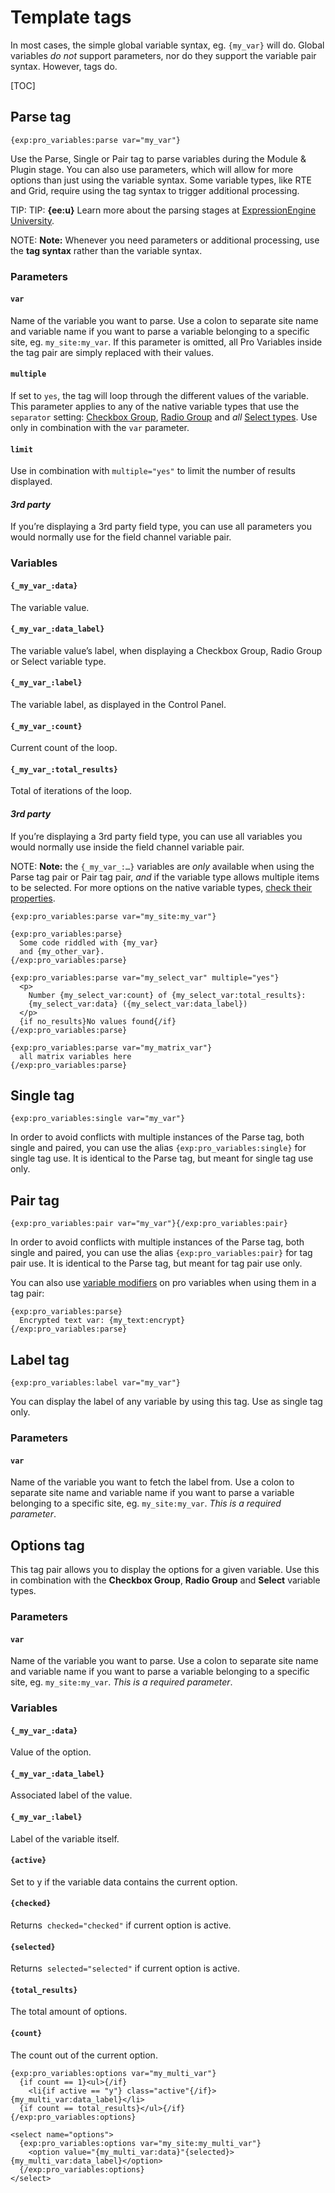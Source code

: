 <!--
    This source file is part of the open source project
    ExpressionEngine User Guide (https://github.com/ExpressionEngine/ExpressionEngine-User-Guide)

    @link      https://expressionengine.com/
    @copyright Copyright (c) 2003-2020, Packet Tide, LLC (https://packettide.com)
    @license   https://expressionengine.com/license Licensed under Apache License, Version 2.0
-->

# Template tags

In most cases, the simple global variable syntax, eg. `{my_var}` will do. Global variables _do not_ support parameters, nor do they support the variable pair syntax. However, tags do.

[TOC]

## Parse tag

    {exp:pro_variables:parse var="my_var"}

Use the Parse, Single or Pair tag to parse variables during the Module & Plugin stage. You can also use parameters, which will allow for more options than just using the variable syntax. Some variable types, like RTE and Grid, require using the tag syntax to trigger additional processing.

TIP: TIP: **{ee:u}** Learn more about the parsing stages at [ExpressionEngine University](https://u.expressionengine.com/course/ee-conf-spring-summit-2021/eeconf-spring-2021-but-first-parse-order-and-php-in-expressionengines-templates).

NOTE: **Note:** Whenever you need parameters or additional processing, use the **tag syntax** rather than the variable syntax.

### Parameters

#### `var`

Name of the variable you want to parse. Use a colon to separate site name and variable name if you want to parse a variable belonging to a specific site, eg. `my_site:my_var`. If this parameter is omitted, all Pro Variables inside the tag pair are simply replaced with their values.

#### `multiple`

If set to `yes`, the tag will loop through the different values of the variable. This parameter applies to any of the native variable types that use the `separator` setting: [Checkbox Group](/add-ons/pro-variables/type.md#checkbox-group), [Radio Group](/add-ons/pro-variables/type.md#radio-group) and _all_ [Select types](/add-ons/pro-variables/type.md#select). Use only in combination with the `var` parameter.

#### `limit`

Use in combination with `multiple="yes"` to limit the number of results displayed.


#### _3rd party_

If you’re displaying a 3rd party field type, you can use all parameters you would normally use for the field channel variable pair.

### Variables

#### `{_my_var_:data}`

The variable value.

#### `{_my_var_:data_label}`

The variable value’s label, when displaying a Checkbox Group, Radio Group or Select variable type.

#### `{_my_var_:label}`

The variable label, as displayed in the Control Panel.

#### `{_my_var_:count}`

Current count of the loop.

#### `{_my_var_:total_results}`

Total of iterations of the loop.

#### _3rd party_

If you’re displaying a 3rd party field type, you can use all variables you would normally use inside the field channel variable pair.

NOTE: **Note:** the `{_my_var_:…}` variables are _only_ available when using the Parse tag pair or Pair tag pair, _and_ if the variable type allows multiple items to be selected. For more options on the native variable types, [check their properties](/add-ons/pro-variables/type.md).

    {exp:pro_variables:parse var="my_site:my_var"}

    {exp:pro_variables:parse}
      Some code riddled with {my_var}
      and {my_other_var}.
    {/exp:pro_variables:parse}

    {exp:pro_variables:parse var="my_select_var" multiple="yes"}
      <p>
        Number {my_select_var:count} of {my_select_var:total_results}:
        {my_select_var:data} ({my_select_var:data_label})
      </p>
      {if no_results}No values found{/if}
    {/exp:pro_variables:parse}

    {exp:pro_variables:parse var="my_matrix_var"}
      all matrix variables here
    {/exp:pro_variables:parse}

## Single tag

    {exp:pro_variables:single var="my_var"}

In order to avoid conflicts with multiple instances of the Parse tag, both single and paired, you can use the alias `{exp:pro_variables:single}` for single tag use. It is identical to the Parse tag, but meant for single tag use only.

## Pair tag

    {exp:pro_variables:pair var="my_var"}{/exp:pro_variables:pair}

In order to avoid conflicts with multiple instances of the Parse tag, both single and paired, you can use the alias `{exp:pro_variables:pair}` for tag pair use. It is identical to the Parse tag, but meant for tag pair use only.

You can also use [variable modifiers](templates/variable-modifiers.md) on pro variables when using them in a tag pair:

    {exp:pro_variables:parse}
      Encrypted text var: {my_text:encrypt}
    {/exp:pro_variables:parse}

## Label tag

    {exp:pro_variables:label var="my_var"}

You can display the label of any variable by using this tag. Use as single tag only.

### Parameters

#### `var`

Name of the variable you want to fetch the label from. Use a colon to separate site name and variable name if you want to parse a variable belonging to a specific site, eg. `my_site:my_var`. _This is a required parameter_.

## Options tag

This tag pair allows you to display the options for a given variable. Use this in combination with the **Checkbox Group**, **Radio Group** and **Select** variable types.

### Parameters

#### `var`

Name of the variable you want to parse. Use a colon to separate site name and variable name if you want to parse a variable belonging to a specific site, eg. `my_site:my_var`. _This is a required parameter_.

### Variables

#### `{_my_var_:data}`

Value of the option.

#### `{_my_var_:data_label}`

Associated label of the value.

#### `{_my_var_:label}`

Label of the variable itself.

#### `{active}`

Set to y if the variable data contains the current option.

#### `{checked}`

Returns  `checked="checked"` if current option is active.

#### `{selected}`

Returns  `selected="selected"` if current option is active.

#### `{total_results}`

The total amount of options.

#### `{count}`

The count out of the current option.

    {exp:pro_variables:options var="my_multi_var"}
      {if count == 1}<ul>{/if}
        <li{if active == "y"} class="active"{/if}>{my_multi_var:data_label}</li>
      {if count == total_results}</ul>{/if}
    {/exp:pro_variables:options}

    <select name="options">
      {exp:pro_variables:options var="my_site:my_multi_var"}
        <option value="{my_multi_var:data}"{selected}>{my_multi_var:data_label}</option>
      {/exp:pro_variables:options}
    </select>
